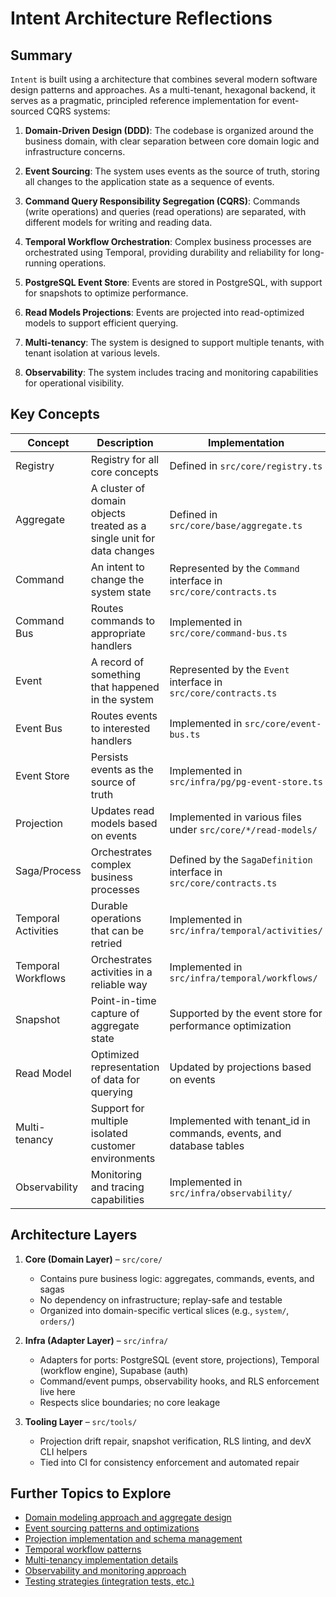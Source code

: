 # Intent Architecture Reflections

## Summary

`Intent` is built using a architecture that combines several modern software design patterns and approaches. As a multi-tenant, hexagonal backend, it serves as a pragmatic, principled reference implementation for event-sourced CQRS systems:

1. **Domain-Driven Design (DDD)**: The codebase is organized around the business domain, with clear separation between core domain logic and infrastructure concerns.

2. **Event Sourcing**: The system uses events as the source of truth, storing all changes to the application state as a sequence of events.

3. **Command Query Responsibility Segregation (CQRS)**: Commands (write operations) and queries (read operations) are separated, with different models for writing and reading data.

4. **Temporal Workflow Orchestration**: Complex business processes are orchestrated using Temporal, providing durability and reliability for long-running operations.

5. **PostgreSQL Event Store**: Events are stored in PostgreSQL, with support for snapshots to optimize performance.

6. **Read Models Projections**: Events are projected into read-optimized models to support efficient querying.

7. **Multi-tenancy**: The system is designed to support multiple tenants, with tenant isolation at various levels.

8. **Observability**: The system includes tracing and monitoring capabilities for operational visibility.

## Key Concepts

| Concept             | Description                                                           | Implementation                                                       |
|---------------------|-----------------------------------------------------------------------|----------------------------------------------------------------------|
| Registry            | Registry for all core concepts                                        | Defined in `src/core/registry.ts`                                    |
| Aggregate           | A cluster of domain objects treated as a single unit for data changes | Defined in `src/core/base/aggregate.ts`                              |
| Command             | An intent to change the system state                                  | Represented by the `Command` interface in `src/core/contracts.ts`    |
| Command Bus         | Routes commands to appropriate handlers                               | Implemented in `src/core/command-bus.ts`                             |
| Event               | A record of something that happened in the system                     | Represented by the `Event` interface in `src/core/contracts.ts`      |
| Event Bus           | Routes events to interested handlers                                  | Implemented in `src/core/event-bus.ts`                               |
| Event Store         | Persists events as the source of truth                                | Implemented in `src/infra/pg/pg-event-store.ts`                      |
| Projection          | Updates read models based on events                                   | Implemented in various files under `src/core/*/read-models/`         |
| Saga/Process        | Orchestrates complex business processes                               | Defined by the `SagaDefinition` interface in `src/core/contracts.ts` |
| Temporal Activities | Durable operations that can be retried                                | Implemented in `src/infra/temporal/activities/`                      |
| Temporal Workflows  | Orchestrates activities in a reliable way                             | Implemented in `src/infra/temporal/workflows/`                       |
| Snapshot            | Point-in-time capture of aggregate state                              | Supported by the event store for performance optimization            |
| Read Model          | Optimized representation of data for querying                         | Updated by projections based on events                               |
| Multi-tenancy       | Support for multiple isolated customer environments                   | Implemented with tenant_id in commands, events, and database tables  |
| Observability       | Monitoring and tracing capabilities                                   | Implemented in `src/infra/observability/`                            |

## Architecture Layers

1. **Core (Domain Layer)** – `src/core/`
   - Contains pure business logic: aggregates, commands, events, and sagas
   - No dependency on infrastructure; replay-safe and testable
   - Organized into domain-specific vertical slices (e.g., `system/`, `orders/`)

2. **Infra (Adapter Layer)** – `src/infra/`
   - Adapters for ports: PostgreSQL (event store, projections), Temporal (workflow engine), Supabase (auth)
   - Command/event pumps, observability hooks, and RLS enforcement live here
   - Respects slice boundaries; no core leakage

3. **Tooling Layer** – `src/tools/`
   - Projection drift repair, snapshot verification, RLS linting, and devX CLI helpers
   - Tied into CI for consistency enforcement and automated repair

## Further Topics to Explore

- [Domain modeling approach and aggregate design](note-domain-modeling.md)
- [Event sourcing patterns and optimizations](note-event-sourcing.md)
- [Projection implementation and schema management](note-cqrs-projections.md)
- [Temporal workflow patterns](note-temporal-workflows.md)
- [Multi-tenancy implementation details](note-multi-tenancy.md)
- [Observability and monitoring approach](note-observability.md)
- [Testing strategies (integration tests, etc.)](note-testing-strategies.md)
